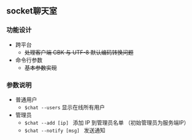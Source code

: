 ## socket聊天室

### 功能设计
* 跨平台
    * ~~处理客户端 GBK 与 UTF-8 默认编码转换问题~~
* 命令行参数
    * ~~基本参数实现~~
    
### 参数说明
* 普通用户
    * `$chat --users` 显示在线所有用户
* 管理员
    * `$chat --add [ip] ` 添加 IP 到管理员名单 （初始管理员为服务端IP）
    * `$chat --notify [msg] ` 发送通知